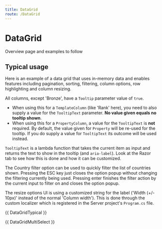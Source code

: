 ```yaml
---
title: DataGrid
route: /DataGrid
---
```


# DataGrid

Overview page and examples to follow

## Typical usage
Here is an example of a data grid that uses in-memory data and enables features including pagination, sorting, filtering, column options, row highlighting and column resizing.

All columns, except 'Bronze', have a `Tooltip` parameter value of `true`.

- When using this for a `TemplateColumn` (like 'Rank' here), you need to also supply a value for the `TooltipText` parameter. **No value given equals no tooltip shown**.
- When using this for a `PropertyColumn`, a value for the `TooltipText` is **not** required. By default, the value given for `Property`
will be re-used for the tooltip. If you do supply a value for `TooltipText` its outcome will be used instead.

`TooltipText` is a lambda function that takes the current item as input and returns the text to show in the tooltip (and `aria-label`).
Look at the Razor tab to see how this is done and how it can be customized.

The Country filter option can be used to quickly filter the list of countries shown. Pressing the ESC key just closes the option popup without changing the filtering currently being used.
Pressing enter finishes the filter action by the current input to filter on and closes the option popup.

The resize options UI is using a customized string for the label ('Width (+/- 10px)' instead of the normal 'Column width'). This is done through
the custom localizer which is registered in the Server project's `Program.cs` file.

{{ DataGridTypical }}

{{ DataGridMultiSelect }}
